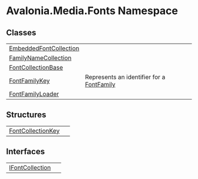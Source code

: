# Avalonia.Media.Fonts Namespace






## Classes
<table>
<tr>
<td><a href="T_Avalonia_Media_Fonts_EmbeddedFontCollection">EmbeddedFontCollection</a></td>
<td> </td>
</tr>
<tr>
<td><a href="T_Avalonia_Media_Fonts_FamilyNameCollection">FamilyNameCollection</a></td>
<td> </td>
</tr>
<tr>
<td><a href="T_Avalonia_Media_Fonts_FontCollectionBase">FontCollectionBase</a></td>
<td> </td>
</tr>
<tr>
<td><a href="T_Avalonia_Media_Fonts_FontFamilyKey">FontFamilyKey</a></td>
<td>Represents an identifier for a <a href="T_Avalonia_Media_FontFamily">FontFamily</a></td>
</tr>
<tr>
<td><a href="T_Avalonia_Media_Fonts_FontFamilyLoader">FontFamilyLoader</a></td>
<td> </td>
</tr>
</table>

## Structures
<table>
<tr>
<td><a href="T_Avalonia_Media_Fonts_FontCollectionKey">FontCollectionKey</a></td>
<td> </td>
</tr>
</table>

## Interfaces
<table>
<tr>
<td><a href="T_Avalonia_Media_Fonts_IFontCollection">IFontCollection</a></td>
<td> </td>
</tr>
</table>
